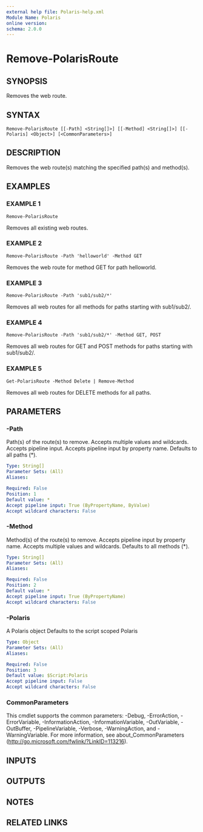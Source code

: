 ```yaml
---
external help file: Polaris-help.xml
Module Name: Polaris
online version:
schema: 2.0.0
---
```


# Remove-PolarisRoute

## SYNOPSIS
Removes the web route.

## SYNTAX

```
Remove-PolarisRoute [[-Path] <String[]>] [[-Method] <String[]>] [[-Polaris] <Object>] [<CommonParameters>]
```

## DESCRIPTION
Removes the web route(s) matching the specified path(s) and method(s).

## EXAMPLES

### EXAMPLE 1
```
Remove-PolarisRoute
```

Removes all existing web routes.

### EXAMPLE 2
```
Remove-PolarisRoute -Path 'helloworld' -Method GET
```

Removes the web route for method GET for path helloworld.

### EXAMPLE 3
```
Remove-PolarisRoute -Path 'sub1/sub2/*'
```

Removes all web routes for all methods for paths starting with sub1/sub2/.

### EXAMPLE 4
```
Remove-PolarisRoute -Path 'sub1/sub2/*' -Method GET, POST
```

Removes all web routes for GET and POST methods for paths starting with sub1/sub2/.

### EXAMPLE 5
```
Get-PolarisRoute -Method Delete | Remove-Method
```

Removes all web routes for DELETE methods for all paths.

## PARAMETERS

### -Path
Path(s) of the route(s) to remove.
Accepts multiple values and wildcards.
Accepts pipeline input.
Accepts pipeline input by property name.
Defaults to all paths (*).

```yaml
Type: String[]
Parameter Sets: (All)
Aliases:

Required: False
Position: 1
Default value: *
Accept pipeline input: True (ByPropertyName, ByValue)
Accept wildcard characters: False
```

### -Method
Method(s) of the route(s) to remove.
Accepts pipeline input by property name.
Accepts multiple values and wildcards.
Defaults to all methods (*).

```yaml
Type: String[]
Parameter Sets: (All)
Aliases:

Required: False
Position: 2
Default value: *
Accept pipeline input: True (ByPropertyName)
Accept wildcard characters: False
```

### -Polaris
A Polaris object
Defaults to the script scoped Polaris

```yaml
Type: Object
Parameter Sets: (All)
Aliases:

Required: False
Position: 3
Default value: $Script:Polaris
Accept pipeline input: False
Accept wildcard characters: False
```

### CommonParameters
This cmdlet supports the common parameters: -Debug, -ErrorAction, -ErrorVariable, -InformationAction, -InformationVariable, -OutVariable, -OutBuffer, -PipelineVariable, -Verbose, -WarningAction, and -WarningVariable. For more information, see about_CommonParameters (http://go.microsoft.com/fwlink/?LinkID=113216).

## INPUTS

## OUTPUTS

## NOTES

## RELATED LINKS
